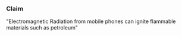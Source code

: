 <br/>

### Claim
"Electromagnetic Radiation  from mobile phones can 
ignite flammable materials such as petroleum"
